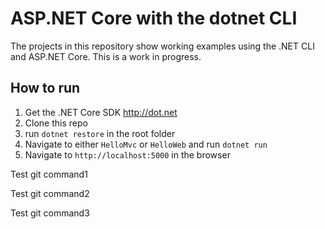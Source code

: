 # ASP.NET Core with the dotnet CLI

The projects in this repository show working examples using the .NET CLI and ASP.NET Core. This is a work in progress.


## How to run

1. Get the .NET Core SDK http://dot.net
2. Clone this repo
3. run `dotnet restore` in the root folder
4. Navigate to either `HelloMvc` or `HelloWeb` and run `dotnet run`
5. Navigate to `http://localhost:5000` in the browser

Test git command1

Test git command2

Test git command3
